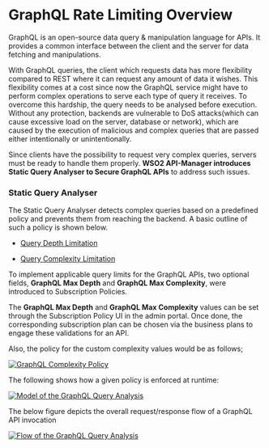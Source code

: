 # GraphQL Rate Limiting Overview 

GraphQL is an open-source data query & manipulation language for APIs. It provides a common interface between the client and the server for data fetching and manipulations.

With GraphQL queries, the client which requests data has more flexibility compared to REST where it can request any amount of data it wishes. This flexibility comes at a cost since now the GraphQL service might have to perform complex operations to serve each type of query it receives. To overcome this hardship, the query needs to be analysed before execution. Without any protection, backends are vulnerable to DoS attacks(which can cause excessive load on the server, database or network), which are caused by the execution of malicious and complex queries that are passed either intentionally or unintentionally. 

Since clients have the possibility to request very complex queries, servers must be ready to handle them properly. 
**WSO2 API-Manager introduces Static Query Analyser to Secure GraphQL APIs** to address such issues.

### Static Query Analyser

The Static Query Analyser detects complex queries based on a predefined policy and prevents them from reaching the backend. A basic outline of such a policy is shown below.

   - [Query Depth Limitation]({{base_path}}/design/api-security/graphql-query-analysis/query-depth-limitation)
    
   - [Query Complexity Limitation]({{base_path}}/design/api-security/graphql-query-analysis/query-complexity-limitation)


To implement applicable query limits for the GraphQL APIs, two optional fields, **GraphQL Max Depth** and **GraphQL Max Complexity**, were introduced to Subscription Policies.

The **GraphQL Max Depth** and **GraphQL Max Complexity** values can be set through the Subscription Policy UI in the admin portal. Once done, the corresponding subscription plan can be chosen via the business plans to engage these validations for an API.

Also, the policy for the custom complexity values would be as follows;

   [![GraphQL Complexity Policy]({{base_path}}/assets/img/learn/graphql-complexity-policy.png)]({{base_path}}/assets/img/learn/graphql-complexity-policy.png)


The following shows how a given policy is enforced at runtime:

  [![Model of the GraphQL Query Analysis]({{base_path}}/assets/img/learn/graphql-query-complexity-model.jpg)]({{base_path}}/assets/img/learn/graphql-query-complexity-model.jpg)


The below figure depicts the overall request/response flow of a GraphQL API invocation

 
  [![Flow of the GraphQL Query Analysis]({{base_path}}/assets/img/learn/graphql-query-analysis-flow.jpg)]({{base_path}}/assets/img/learn/graphql-query-analysis-flow.jpg)





